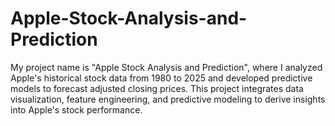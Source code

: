 # Apple-Stock-Analysis-and-Prediction
My project name is "Apple Stock Analysis and Prediction", where I analyzed Apple's historical stock data from 1980 to 2025 and developed predictive models to forecast adjusted closing prices. This project integrates data visualization, feature engineering, and predictive modeling to derive insights into Apple's stock performance.
